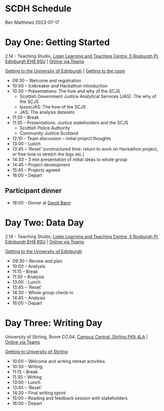 SCDH Schedule
================
Ben Matthews
2023-07-17

# Day One: Getting Started

2.14 - Teaching Studio, [Lister Learning and Teaching
Centre, 5 Roxburgh Pl, Edinburgh EH8 9SU](https://www.ed.ac.uk/files/atoms/files/lister_learning_teaching_centre.pdf)
\| [Online via Teams](https://teams.microsoft.com/l/meetup-join/19%3ameeting_ZGFjZmEwMmMtN2QyMy00MGQzLThkMmMtZDE4MmJiYWQwZjRl%40thread.v2/0?context=%7b%22Tid%22%3a%224e8d09f7-cc79-4ccb-9149-a4238dd17422%22%2c%22Oid%22%3a%22377ce8b0-c373-4490-aa17-52b4a43eb528%22%7d)

[Getting to the University of Edinburgh](https://www.ed.ac.uk/maps/getting-here) | [Getting to the room](https://github.com/benmatthewsed/sdch-2023-docs/blob/main/getting_to_the_room.md)

- 09:30 – Welcome and registration
- 10:00 – Icebreaker and Hackathon introduction
- 10:30 – Presentations: The how and why of the SCJS
  - Scottish Government Justice Analytical Services (JAS): The why of
    the SCJS
  - Ipsos/JAS: The how of the SCJS
  - JAS: The analysis datasets
- 11:20 – Break
- 11:35 – Presentations: Justice stakeholders and the SCJS
  - Scottish Police Authority
  - Community Justice Scotland
- 12:10 – Team discussion – initial project thoughts
- 13:00 - Lunch
- 13:45 – ‘Reset’ (unstructured time: return to work on Hackathon
  project, or free time to stretch the legs etc.)
- 14:30 – 3 min presentation of initial ideas to whole group
- 14:45 – Project development
- 15:45 – Projects agreed
- 16:00 – Depart

## Participant dinner

- 18:00 - Dinner at [David Bann](https://www.davidbann.co.uk/)  

# Day Two: Data Day

2.14 - Teaching Studio, [Lister Learning and Teaching
Centre, 5 Roxburgh Pl, Edinburgh EH8 9SU](https://www.ed.ac.uk/files/atoms/files/lister_learning_teaching_centre.pdf)
\| [Online via Teams](https://teams.microsoft.com/l/meetup-join/19%3ameeting_ZGFjZmEwMmMtN2QyMy00MGQzLThkMmMtZDE4MmJiYWQwZjRl%40thread.v2/0?context=%7b%22Tid%22%3a%224e8d09f7-cc79-4ccb-9149-a4238dd17422%22%2c%22Oid%22%3a%22377ce8b0-c373-4490-aa17-52b4a43eb528%22%7d)

[Getting to the University of Edinburgh](https://www.ed.ac.uk/maps/getting-here)

- 09:30 – Review and plan
- 10:00 – Analysis
- 11:15 – Break
- 11:30 – Analysis
- 13:00 - Lunch
- 13:45 – ‘Reset’
- 14:30 – Whole group check-in
- 14:45 – Analysis
- 16:00 – Depart

# Day Three: Writing Day

University of Stirling, Room CC.04, [Campus Central, Stirling FK9 4LA](https://www.stir.ac.uk/media/stirling/global-assets/documents/university-of-stirling-campus-map.pdf) \| [Online via Teams](https://teams.microsoft.com/l/meetup-join/19%3ameeting_ZGFjZmEwMmMtN2QyMy00MGQzLThkMmMtZDE4MmJiYWQwZjRl%40thread.v2/0?context=%7b%22Tid%22%3a%224e8d09f7-cc79-4ccb-9149-a4238dd17422%22%2c%22Oid%22%3a%22377ce8b0-c373-4490-aa17-52b4a43eb528%22%7d)

[Getting to University of Stirling](https://www.stir.ac.uk/about/getting-here/)

- 10:00 – Welcome and writing retreat activities
- 10:30 - Writing
- 11:15 – Break
- 11:30 – Writing
- 13:00 - Lunch
- 13:45 – ‘Reset’
- 14:30 – Final writing sprint
- 15:00 – Reading and feedback session with stakeholders
- 16:00 – Depart
